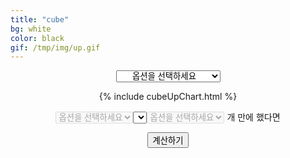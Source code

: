 ```yaml
---
title: "cube"
bg: white
color: black
gif: /tmp/img/up.gif
---
```


<div style='text-align:center;'>

<select id='cubeUpSelect1' style='text-align-last:center;' onchange='changeCubeSelect1();'>
	<option value='NULL'>옵션을 선택하세요</option>
	<option value='RED'>RED CUBE</option>
	<option value='BLACK'>BLACK CUBE</option>
	<option value='ADDITIONAL'>ADDITIONAL CUBE</option>
	<option value='QUESTIONABLE'>QUESTIONABLE CUBE</option>
	<option value='EXPERT'>EXPERT CUBE</option>
	<option value='MASTER'>MASTER CUBE</option>
</select>

<br>

<div>

<canvas id='cubeUpChart'></canvas>

{% include cubeUpChart.html %}

<select id='cubeUpSelect2' disabled>
	<option value='NULL'>옵션을 선택하세요</option>
<select>

<span>
cube 로
</span>

<select id='cubeUpSelect3' disabled>
	<option value='NULL'>옵션을 선택하세요</option>
</select>

<span>
개 만에 했다면
</span>

<button id='cubeUpNumberButton' onclick='cubeUpNumberCal()'>계산하기</button>

<br>

<span id='cubeUpNumberResultText'>
</span>


<script>
function changeCubeSelect1(){
	var cubeUpSelect1 = document.getElementById('cubeUpSelect1');
	var cubeUpSelect2 = document.getElementById('cubeUpSelect2');
	var cubeUpSelect3 = document.getElementById('cubeUpSelect3');

	var cubeUpSelect1Value = cubeUpSelect1.options[cubeUpSelect1.selectedIndex].value;



};
</script>



</div>
